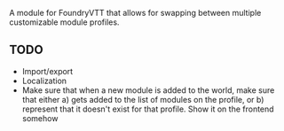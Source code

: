 A module for FoundryVTT that allows for swapping between multiple customizable module profiles.

## TODO
- Import/export
- Localization
- Make sure that when a new module is added to the world, make sure that either a) gets added to the list of modules on the profile, or b) represent that it doesn't exist for that profile. Show it on the frontend somehow
